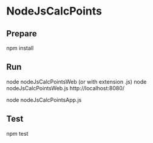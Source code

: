 # NodeJsCalcPoints

## Prepare
npm install

## Run
node nodeJsCalcPointsWeb (or with extension .js)
node nodeJsCalcPointsWeb.js
http://localhost:8080/

node nodeJsCalcPointsApp.js

## Test

npm test
